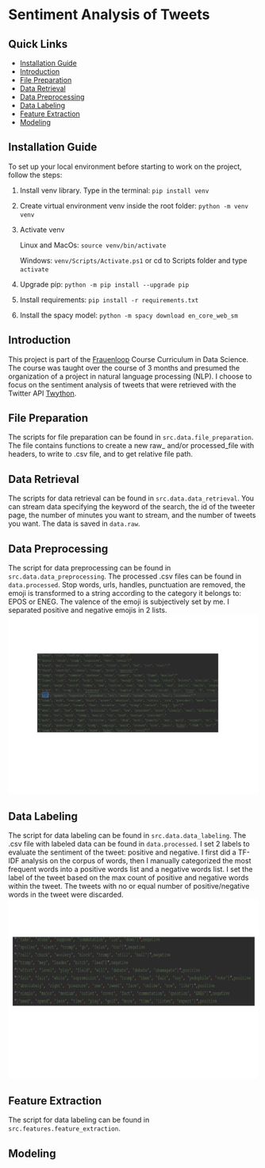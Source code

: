 
# Sentiment Analysis of Tweets

## Quick Links
* [Installation Guide](#installation-guide)
* [Introduction](#introduction)
* [File Preparation](#data-preparation)
* [Data Retrieval](#data-retrieval)
* [Data Preprocessing](#data-preprocessing)
* [Data Labeling](#data-labeling)
* [Feature Extraction](#feature-extraction)
* [Modeling](#modeling)

## Installation Guide

To set up your local environment before starting to work on the project, follow the steps:<br>
   
   1. Install venv library. Type in the terminal: `pip install venv`

   2. Create virtual environment venv inside the root folder:  `python -m venv venv`


   3. Activate venv

        Linux and MacOs: `source venv/bin/activate`
        
        Windows: `venv/Scripts/Activate.ps1` or cd to Scripts folder and type `activate`

   4. Upgrade pip:  `python -m pip install --upgrade pip`


   5. Install requirements: `pip install -r requirements.txt`
 
   6. Install the spacy model: `python -m spacy download en_core_web_sm`
   
   
## Introduction

This project is part of the [Frauenloop](https://www.frauenloop.org/) Course Curriculum in Data Science. The course was taught over the course of 3 months and presumed the organization of a project in natural language processing (NLP).
I choose to focus on the sentiment analysis of tweets that were retrieved with the Twitter API [Twython](https://twython.readthedocs.io/en/latest/).

## File Preparation

The scripts for file preparation can be found in `src.data.file_preparation`. The file contains functions to create a new raw_ and/or processed_file with headers, to write to .csv file, and to get relative file path.

## Data Retrieval

The scripts for data retrieval can be found in `src.data.data_retrieval`. You can stream data specifying the keyword of the search, the id of the tweeter page, the number of minutes you want to stream, and the number of tweets you want.
The data is saved in `data.raw`.

## Data Preprocessing

The script for data preprocessing can be found in `src.data.data_preprocessing`. The processed .csv files can be found in `data.processed`. Stop words, urls, handles, punctuation are removed, the emoji is transformed to a string according to the category it belongs to: EPOS or ENEG. The valence of the emoji is subjectively set by me. I separated positive and negative emojis in 2 lists.
![Data_Preprocessed](/images/processed_data.png)


## Data Labeling

The script for data labeling can be found in `src.data.data_labeling`. The .csv file with labeled data can be found in `data.processed`. I set 2 labels to evaluate the sentiment of the tweet: positive and negative. I first did a TF-IDF analysis on the corpus of words, then I manually categorized the most frequent words into a positive words list and a negative words list. I set the label of the tweet based on the max count of positive and negative words within the tweet. The tweets with no or equal number of positive/negative words in the tweet were discarded.
![Data_Labeled](/images/labeled_data.png)

## Feature Extraction

The script for data labeling can be found in `src.features.feature_extraction`.
## Modeling





